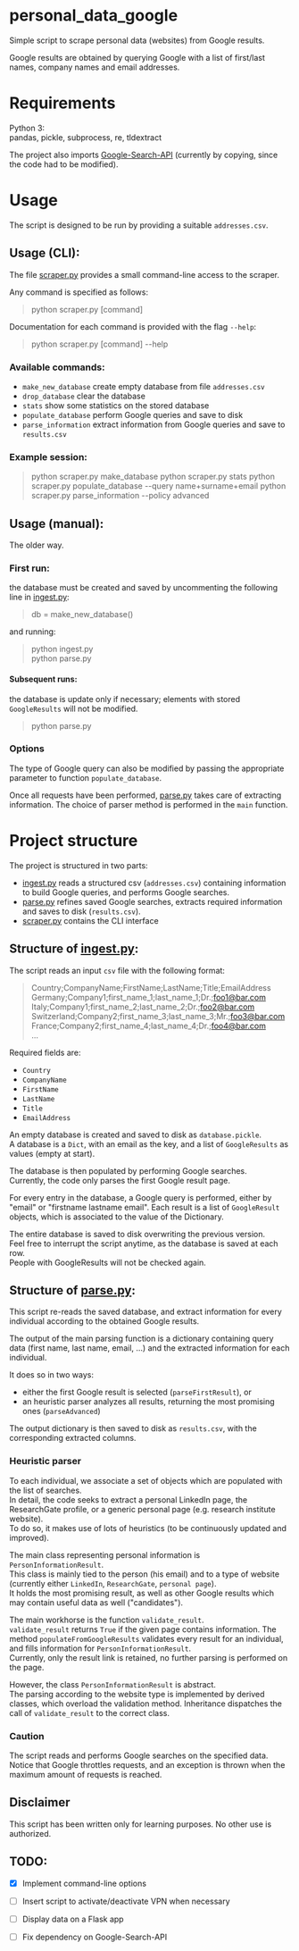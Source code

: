 # personal_data_google
Simple script to scrape personal data (websites) from Google results.

Google results are obtained by querying Google with a list of first/last names, company names and email addresses.

# Requirements

Python 3:   
pandas, pickle, subprocess, re, tldextract

The project also imports [Google-Search-API](https://github.com/abenassi/Google-Search-API) (currently by copying, since the code had to be modified).

# Usage

The script is designed to be run by providing a suitable `addresses.csv`.

## Usage (CLI):

The file [scraper.py](./scraper.py) provides a small command-line access to the scraper.

Any command is specified as follows:

> python scraper.py [command]

Documentation for each command is provided with the flag `--help`:

> python scraper.py [command] --help

### Available commands:
- `make_new_database` create empty database from file `addresses.csv`
- `drop_database` clear the database
- `stats` show some statistics on the stored database
- `populate_database` perform Google queries and save to disk
- `parse_information` extract information from Google queries and save to `results.csv`

### Example session:

> python scraper.py make_database
> python scraper.py stats
> python scraper.py populate_database --query name+surname+email
> python scraper.py parse_information --policy advanced
> 


## Usage (manual):

The older way.

### First run:
the database must be created and saved by uncommenting the following line in [ingest.py](./ingest.py):
> db = make_new_database()

and running:
> python ingest.py   
> python parse.py

#### Subsequent runs:
the database is update only if necessary; elements with stored `GoogleResults` will not be modified.
> python parse.py

### Options

The type of Google query can also be modified by passing the appropriate parameter to function `populate_database`.

Once all requests have been performed, [parse.py](./parse.py) takes care of extracting information.
The choice of parser method is performed in the `main` function.


# Project structure

The project is structured in two parts:
- [ingest.py](./ingest.py) reads a structured csv (`addresses.csv`) containing information to build Google queries, and performs Google searches.
- [parse.py](./parse.py) refines saved Google searches, extracts required information and saves to disk (`results.csv`).
- [scraper.py](./scraper.py) contains the CLI interface


## Structure of [ingest.py](./ingest.py):

The script reads an input `csv` file with the following format: 
> Country;CompanyName;FirstName;LastName;Title;EmailAddress
> Germany;Company1;first_name_1;last_name_1;Dr.;foo1@bar.com
> Italy;Company1;first_name_2;last_name_2;Dr.;foo2@bar.com
> Switzerland;Company2;first_name_3;last_name_3;Mr.;foo3@bar.com
> France;Company2;first_name_4;last_name_4;Dr.;foo4@bar.com    
> ...

Required fields are:
- `Country`
- `CompanyName`
- `FirstName`
- `LastName`
- `Title`
- `EmailAddress`

An empty database is created and saved to disk as `database.pickle`.   
A database is a `Dict`, with an email as the key, and a list of `GoogleResults` as values (empty at start).

The database is then populated by performing Google searches.   
Currently, the code only parses the first Google result page.

For every entry in the database, a Google query is performed, either by "email" or "firstname lastname email". 
Each result is a list of `GoogleResult` objects, which is associated to the value of the Dictionary.   

The entire database is saved to disk overwriting the previous version.   
Feel free to interrupt the script anytime, as the database is saved at each row.   
People with GoogleResults will not be checked again.   

## Structure of [parse.py](./parse.py):

This script re-reads the saved database, and extract information for every individual according to the obtained Google results.

The output of the main parsing function is a dictionary containing query data (first name, last name, email, ...) and the extracted information for each individual.   

It does so in two ways:
- either the first Google result is selected (`parseFirstResult`), or
- an heuristic parser analyzes all results, returning the most promising ones (`parseAdvanced`)

The output dictionary is then saved to disk as `results.csv`, with the corresponding extracted columns.

### Heuristic parser

To each individual, we associate a set of objects which are populated with the list of searches.   
In detail, the code seeks to extract a personal LinkedIn page, the ResearchGate profile, or a generic personal page (e.g. research institute website).   
To do so, it makes use of lots of heuristics (to be continuously updated and improved).

The main class representing personal information is `PersonInformationResult`.   
This class is mainly tied to the person (his email) and to a type of website (currently either `LinkedIn`, `ResearchGate`, `personal page`).   
It holds the most promising result, as well as other Google results which may contain useful data as well ("candidates").

The main workhorse is the function `validate_result`.    
`validate_result` returns `True` if the given page contains information.
The method `populateFromGoogleResults` validates every result for an individual, and fills information for `PersonInformationResult`.   
Currently, only the result link is retained, no further parsing is performed on the page.

However, the class `PersonInformationResult` is abstract.    
The parsing according to the website type is implemented by derived classes, which overload the validation method.
Inheritance dispatches the call of `validate_result` to the correct class.

### Caution
The script reads and performs Google searches on the specified data.
Notice that Google throttles requests, and an exception is thrown when the maximum amount of requests is reached.

## Disclaimer

This script has been written only for learning purposes. No other use is authorized.

## TODO:

- [x] Implement command-line options
- [ ] Insert script to activate/deactivate VPN when necessary
- [ ] Display data on a Flask app
- [ ] Fix dependency on Google-Search-API

